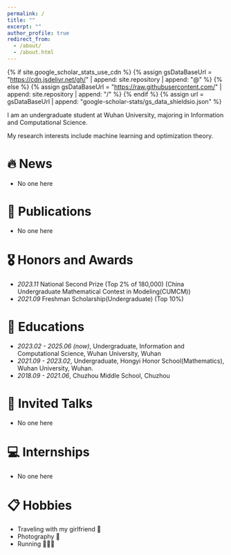 ```yaml
---
permalink: /
title: ""
excerpt: ""
author_profile: true
redirect_from: 
  - /about/
  - /about.html
---
```


{% if site.google_scholar_stats_use_cdn %}
{% assign gsDataBaseUrl = "https://cdn.jsdelivr.net/gh/" | append: site.repository | append: "@" %}
{% else %}
{% assign gsDataBaseUrl = "https://raw.githubusercontent.com/" | append: site.repository | append: "/" %}
{% endif %}
{% assign url = gsDataBaseUrl | append: "google-scholar-stats/gs_data_shieldsio.json" %}

<span class='anchor' id='about-me'></span>

I am an undergraduate student at Wuhan University, majoring in Information and Computational Science.

My research interests include machine learning and optimization theory.

# 🔥 News
- No one here

# 📝 Publications 
- No one here

# 🎖 Honors and Awards
- *2023.11* National Second Prize (Top 2% of 180,000) (China Undergraduate Mathematical Contest in Modeling(CUMCM))
- *2021.09* Freshman Scholarship(Undergraduate) (Top 10%)

# 📖 Educations
- *2023.02 - 2025.06 (now)*, Undergraduate, Information and Computational Science, Wuhan University, Wuhan
- *2021.09 - 2023.02*, Undergraduate, Hongyi Honor School(Mathematics), Wuhan University, Wuhan.
- *2018.09 - 2021.06*, Chuzhou Middle School, Chuzhou
# 💬 Invited Talks
- No one here

# 💻 Internships
- No one here

# 📋 Hobbies
- Traveling with my girlfriend 🥰
- Photography 📸
- Running 🏃🏻‍➡️
